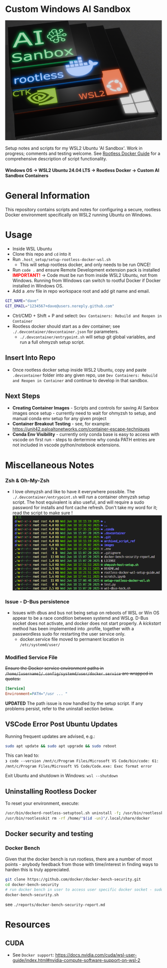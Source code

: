 # Custom Windows AI Sandbox
![tech stack logo](images/ai-sandbox-v02crop800px.png)

Setup notes and scripts for my WSL2 Ubuntu 'AI Sandbox'. Work in progress; comments and testing welcome. See [Rootless Docker Guide](./rootless_docker_guide.md) for a comprehensive description of script functionality.

#### Windows OS &#8594; WSL2 Ubuntu 24.04 LTS &#8594; Rootless Docker &#8594; Custom AI Sandbox Containers

# General Information

This repository contains scripts and notes for configuring a secure, rootless Docker environment specifically on WSL2 running Ubuntu on Windows.

# Usage

* Inside WSL Ubuntu
* Clone this repo and `cd` into it
* Run `.host_setup/setup-rootless-docker-wsl.sh`
  * This will setup rootless docker, and only needs to be run ONCE!
* Run `code .` and ensure Remote Development extension pack is installed <span style="color:red; font-weight:bold">IMPORTANT!</span> &#8594; Code must be run from inside WSL2 Ubuntu, not from Windows. Running from Windows can switch to rootful Docker if Docker installed in Windows OS.
* Add a .env file in repo workspace root and add git name and email.
``` bash
GIT_NAME="dave"
GIT_EMAIL="1234567+dave@users.noreply.github.com"
```
* Ctrl/CMD + Shift + P and select: `Dev Containers: Rebuild and Reopen in Container`
* Rootless docker should start as a dev container; see `./.devcontainer/devcontainer.json` for parameters.
    * `./.devcontainer/entrypoint.sh` will setup git global variables, and run a full ohmyzsh setup script.

## Insert Into Repo
* Once rootless docker setup inside WSL2 Ubuntu, copy and paste `.devcontainer` folder into any given repo, use `Dev Containers: Rebuild and Reopen in Container` and continue to develop in that sandbox.

## Next Steps
* **Creating Container Images** - Scripts and controls for saving AI Sanbox images once setup - currently need to wait for ohmyzsh to setup, and manual conda env setup for any given project
* **Container Breakout Testing** - see, for example: https://unit42.paloaltonetworks.com/container-escape-techniques 
* **Conda Env Visibility** - currently only conda base is easy to access with vscode on first run - steps to dertermine why conda PATH entries are not included in vscode python/notebook extensions.

# Miscellaneous Notes

### Zsh & Oh-My-Zsh
* I love ohmyzsh and like to have it everywhere possible.  The `./.devcontainer/entrypoint.sh` will run a container ohmyzsh setup script.  The host equivalent is also useful, and will require a sudo password for installs and font cache refresh. Don't take my word for it; read the script to make sure !
![OhMyZsh Pretty Pretty](images/zsh-in-ai-sandbox.png)
### Issue - D-Bus persistence
* Issues with dbus and bus not being setup on reboots of WSL or Win OS appear to be a race condition between systemd and WSLg. D-Bus socket does not activate, and docker does not start properly.  A *kickstart* method has been implemented into .profile, together with a passwordless sudo for restarting the user service only.
  * docker.service file moved to permanent location in `/etc/systemd/user/`

### Modified Service File

~~Ensure the Docker service environment paths in `/home/[username]/.config/systemd/user/docker.service` are wrapped in quotes:~~

```ini
[Service]
Environment=PATH="/usr ... "
```

**UPDATED** The path issue is now handled by the setup script. If any problems persist, refer to the uninstall section below.

## VSCode Error Post Ubuntu Updates

Running frequent updates are advised, e.g.:
```sh 
sudo apt update && sudo apt upgrade && sudo reboot
```
This can lead to:  
`❯ code --version
/mnt/c/Program Files/Microsoft VS Code/bin/code: 61: /mnt/c/Program Files/Microsoft VS Code/Code.exe: Exec format error`

Exit Ubuntu and shutdown in Windows: `wsl --shutdown`  

## Uninstalling Rootless Docker

To reset your environment, execute:

```bash
/usr/bin/dockerd-rootless-setuptool.sh uninstall -f; /usr/bin/rootlesskit rm -rf /home/"$(id -un)"/.local/share/docker
/usr/bin/rootlesskit rm -rf /home/"$(id -un)"/.local/share/docker
```

## Docker security and testing

### Docker Bench

Given that the docker bench is run rootless, there are a number of moot points - anybody feedback from those with time/interest in finding ways to harden this is truly appreciated.
```bash
git clone https://github.com/docker/docker-bench-security.git
cd docker-bench-security
# run docker bench in user to access user specific docker socket - sudo testing is not the idea here
docker-bench-security.sh
```
see `./reports/docker-bench-security-report.md`

# Resources

## CUDA
* See `Docker support`: https://docs.nvidia.com/cuda/wsl-user-guide/index.html#nvidia-compute-software-support-on-wsl-2
<!-- * Pre installation steps:  https://docs.nvidia.com/cuda/cuda-installation-guide-linux/#windows-subsystem-for-linux -->


